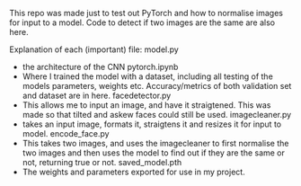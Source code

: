 This repo was made just to test out PyTorch and how to normalise images for input to a model. Code to detect if two images are the same are also here.

Explanation of each (important) file:
model.py
- the architecture of the CNN
pytorch.ipynb
- Where I trained the model with a dataset, including all testing of the models parameters, weights etc. Accuracy/metrics of both validation set and dataset are in here.
facedetector.py
- This allows me to input an image, and have it straigtened. This was made so that tilted and askew faces could still be used.
imagecleaner.py
- takes an input image, formats it, straigtens it and resizes it for input to model.
encode_face.py
- This takes two images, and uses the imagecleaner to first normalise the two images and then uses the model to find out if they are the same or not, returning true or not.
saved_model.pth
- The weights and parameters exported for use in my project.

